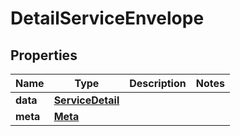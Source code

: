 

# DetailServiceEnvelope


## Properties

| Name | Type | Description | Notes |
|------------ | ------------- | ------------- | -------------|
|**data** | [**ServiceDetail**](ServiceDetail.md) |  |  |
|**meta** | [**Meta**](Meta.md) |  |  |



